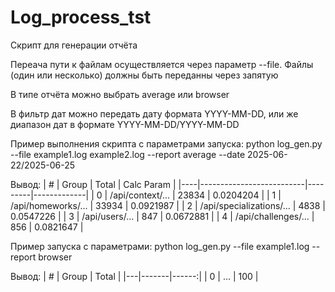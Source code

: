 # Log_process_tst
Скрипт для генерации отчёта

Переача пути к файлам осуществляется через параметр --file. Файлы (один или несколько) должны быть переданны через запятую

В типе отчёта можно выбрать average или browser

В фильтр дат можно передать дату формата YYYY-MM-DD, или же диапазон дат в формате YYYY-MM-DD/YYYY-MM-DD

Пример выполнения скрипта с параметрами запуска:
python log_gen.py --file example1.log example2.log --report average --date 2025-06-22/2025-06-25

Вывод:
| #  | Group                    | Total   | Calc Param  |
|----|--------------------------|---------|-------------|
| 0  | /api/context/...         | 23834   | 0.0204204   |
| 1  | /api/homeworks/...       | 33934   | 0.0921987   |
| 2  | /api/specializations/... | 4838    | 0.0547226   |
| 3  | /api/users/...           | 847     | 0.0672881   |
| 4  | /api/challenges/...      | 856     | 0.0821647   |

Пример запуска с параметрами:
python log_gen.py --file example1.log --report browser

Вывод:
| # | Group | Total |
|---|-------|------:|
| 0 | ...   |   100 |
